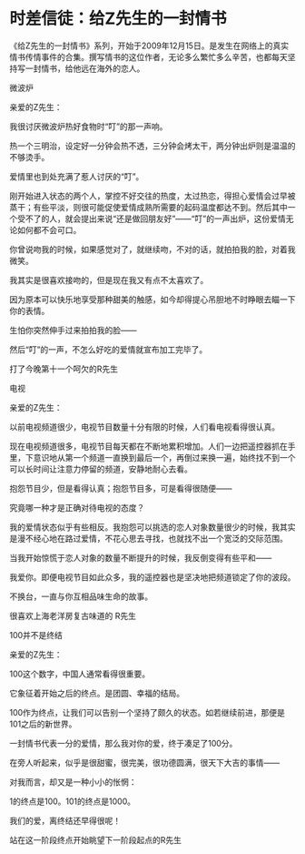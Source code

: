 # 时差信徒：给Z先生的一封情书

《给Z先生的一封情书》系列，开始于2009年12月15日。是发生在网络上的真实情书传情事件的合集。撰写情书的这位作者，无论多么繁忙多么辛苦，也都每天坚持写一封情书，给他远在海外的恋人。 

微波炉 

亲爱的Z先生： 

我很讨厌微波炉热好食物时“叮”的那一声响。 

热一个三明治，设定好一分钟会热不透，三分钟会烤太干，两分钟出炉则是温温的不够烫手。 

爱情里也到处充满了惹人讨厌的“叮”。 

刚开始进入状态的两个人，掌控不好交往的热度，太过热恋，得担心爱情会过早被蒸干；有些平淡，则很可能促使爱情成熟所需要的起码温度都达不到。然后其中一个受不了的人，就会提出来说“还是做回朋友好”——“叮”的一声出炉，这份爱情无论如何都不会可口。 

你曾说吻我的时候，如果感觉对了，就继续吻，不对的话，就拍拍我的脸，对着我微笑。 

我其实是很喜欢接吻的，但是现在我又有点不太喜欢了。 

因为原本可以快乐地享受那种甜美的触感，如今却得提心吊胆地不时睁眼去瞄一下你的表情。 

生怕你突然伸手过来拍拍我的脸—— 

然后“叮”的一声，不怎么好吃的爱情就宣布加工完毕了。 

打了今晚第十一个呵欠的R先生 

电视 

亲爱的Z先生： 

以前电视频道很少，电视节目数量十分有限的时候，人们看电视看得很认真。 

现在电视频道很多，电视节目每天都在不断地累积增加。人们一边把遥控器抓在手里，下意识地从第一个频道一直换到最后一个，再倒过来换一遍，始终找不到一个可以长时间让注意力停留的频道，安静地耐心去看。 

抱怨节目少，但是看得认真；抱怨节目多，可是看得很随便—— 

究竟哪一种才是正确对待电视的态度？ 

我的爱情状态似乎有些相反。我抱怨可以挑选的恋人对象数量很少的时候，我其实是漫不经心地在路过爱情，不花心思去寻找，也就找不出一个宽泛的交际范围。 

当我开始惊慌于恋人对象的数量不断提升的时候，我反倒变得有些平和—— 

我爱你。即便电视节目如此众多，我的遥控器也是坚决地把频道锁定了你的波段。 

不换台，一直与你互相品味生命的故事。 

很喜欢上海老洋房复古味道的 R先生 

100并不是终结 

亲爱的Z先生： 

100这个数字，中国人通常看得很重要。 

它象征着开始之后的终点。是团圆、幸福的结局。 

100作为终点，让我们可以告别一个坚持了颇久的状态。如若继续前进，那便是101之后的新世界。 

一封情书代表一分的爱情，那么我对你的爱，终于凑足了100分。 

在旁人听起来，似乎是很甜蜜，很完美，很功德圆满，很天下大吉的事情—— 

对我而言，却又是一种小小的怅惘： 

1的终点是100。101的终点是1000。 

我们的爱，离终结还早得很呢！ 

站在这一阶段终点开始眺望下一阶段起点的R先生